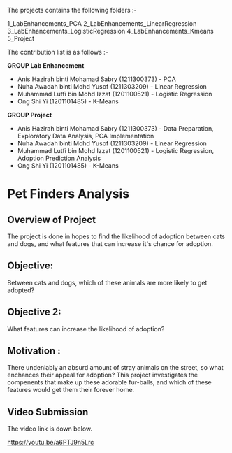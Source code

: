 The projects contains the following folders :-

1_LabEnhancements_PCA
2_LabEnhancements_LinearRegression
3_LabEnhancements_LogisticRegression
4_LabEnhancements_Kmeans
5_Project


The contribution list is as follows :-

**GROUP Lab Enhancement**
- Anis Hazirah binti Mohamad Sabry (1211300373) - PCA 
- Nuha Awadah binti Mohd Yusof (1211303209) - Linear Regression
- Muhammad Lutfi bin Mohd Izzat (1201100521) - Logistic Regression
- Ong Shi Yi (1201101485) - K-Means

**GROUP Project**
- Anis Hazirah binti Mohamad Sabry (1211300373) - Data Preparation, Exploratory Data Analysis, PCA Implementation
- Nuha Awadah binti Mohd Yusof (1211303209) - Linear Regression
- Muhammad Lutfi bin Mohd Izzat (1201100521) - Logistic Regression, Adoption Prediction Analysis
- Ong Shi Yi (1201101485) - K-Means

# Pet Finders Analysis

## Overview of Project
The project is done in hopes to find the likelihood of adoption between cats and dogs, and what features that 
can increase it's chance for adoption.

## Objective: 
Between cats and dogs, which of these animals are more likely to get adopted?

## Objective 2: 
What features can increase the likelihood of adoption?

## Motivation : 
There undeniably an absurd amount of stray animals on the street, so what enchances their appeal for adoption? This project investigates the compenents that make up these adorable fur-balls, and which of these features would get them their forever home.

## Video Submission
The video link is down below.

https://youtu.be/a6PTJ9n5Lrc
